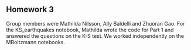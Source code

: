 ## Homework 3
Group members were Mathilda Nilsson, Ally Baldelli and Zhuoran Gao. For the KS_earthquakes notebook, Mathilda wrote the code for Part 1 and answered the questions on the K-S test. We worked independently on the MBoltzmann notebooks.
